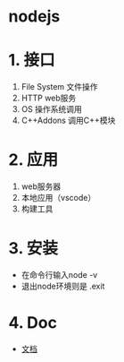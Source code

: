 # nodejs
# 1. 接口
1. File System 文件操作
2. HTTP web服务
3. OS 操作系统调用
4. C++Addons 调用C++模块 

# 2. 应用
1. web服务器
2. 本地应用（vscode）
3. 构建工具

# 3. 安装
* 在命令行输入node -v
* 退出node环境则是 .exit

# 4. Doc
* [文档](http://nodejs.cn/api/)